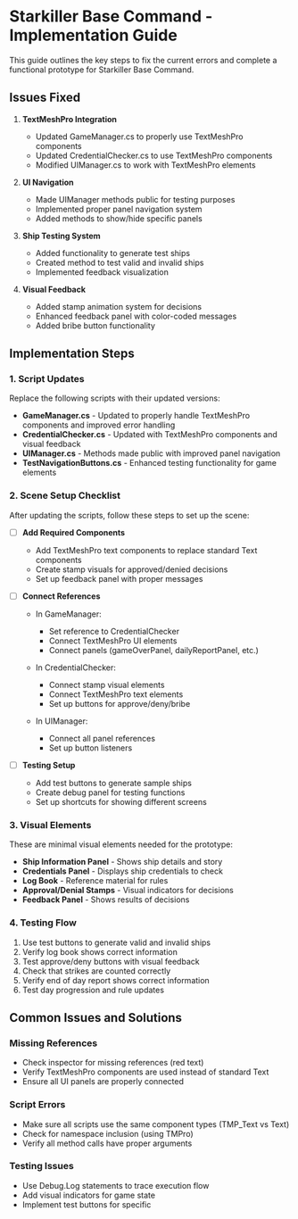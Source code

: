 # Starkiller Base Command - Implementation Guide

This guide outlines the key steps to fix the current errors and complete a functional prototype for Starkiller Base Command.

## Issues Fixed

1. **TextMeshPro Integration**
   - Updated GameManager.cs to properly use TextMeshPro components
   - Updated CredentialChecker.cs to use TextMeshPro components
   - Modified UIManager.cs to work with TextMeshPro elements

2. **UI Navigation**
   - Made UIManager methods public for testing purposes
   - Implemented proper panel navigation system
   - Added methods to show/hide specific panels

3. **Ship Testing System**
   - Added functionality to generate test ships
   - Created method to test valid and invalid ships
   - Implemented feedback visualization

4. **Visual Feedback**
   - Added stamp animation system for decisions
   - Enhanced feedback panel with color-coded messages
   - Added bribe button functionality

## Implementation Steps

### 1. Script Updates

Replace the following scripts with their updated versions:

- **GameManager.cs** - Updated to properly handle TextMeshPro components and improved error handling
- **CredentialChecker.cs** - Updated with TextMeshPro components and visual feedback
- **UIManager.cs** - Methods made public with improved panel navigation
- **TestNavigationButtons.cs** - Enhanced testing functionality for game elements

### 2. Scene Setup Checklist

After updating the scripts, follow these steps to set up the scene:

- [ ] **Add Required Components**
  - Add TextMeshPro text components to replace standard Text components
  - Create stamp visuals for approved/denied decisions
  - Set up feedback panel with proper messages

- [ ] **Connect References**
  - In GameManager:
    - Set reference to CredentialChecker
    - Connect TextMeshPro UI elements
    - Connect panels (gameOverPanel, dailyReportPanel, etc.)
  
  - In CredentialChecker:
    - Connect stamp visual elements
    - Connect TextMeshPro text elements
    - Set up buttons for approve/deny/bribe

  - In UIManager:
    - Connect all panel references
    - Set up button listeners

- [ ] **Testing Setup**
  - Add test buttons to generate sample ships
  - Create debug panel for testing functions
  - Set up shortcuts for showing different screens

### 3. Visual Elements

These are minimal visual elements needed for the prototype:

- **Ship Information Panel** - Shows ship details and story
- **Credentials Panel** - Displays ship credentials to check
- **Log Book** - Reference material for rules
- **Approval/Denial Stamps** - Visual indicators for decisions
- **Feedback Panel** - Shows results of decisions

### 4. Testing Flow

1. Use test buttons to generate valid and invalid ships
2. Verify log book shows correct information
3. Test approve/deny buttons with visual feedback
4. Check that strikes are counted correctly
5. Verify end of day report shows correct information
6. Test day progression and rule updates

## Common Issues and Solutions

### Missing References
- Check inspector for missing references (red text)
- Verify TextMeshPro components are used instead of standard Text
- Ensure all UI panels are properly connected

### Script Errors
- Make sure all scripts use the same component types (TMP_Text vs Text)
- Check for namespace inclusion (using TMPro)
- Verify all method calls have proper arguments

### Testing Issues
- Use Debug.Log statements to trace execution flow
- Add visual indicators for game state
- Implement test buttons for specific